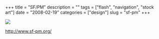 +++
title = "SF/PM"
description = ""
tags = ["flash", "navigation", "stock art"]
date = "2008-02-19"
categories = ["design"]
slug = "sf-pm"
+++


 

  <div id="screens-thumbs" class="clearfix">
    <div class="txt-center" id="design-submission"><a href="http://www.sf-pm.org/"><img id='bluga-thumbnail-907' class='bluga-thumbnail large' src='//media.konigi.com/bluga/
wt47f279d61328b_0.jpg'/></a></div>  
  </div>   
<p><a href="http://www.sf-pm.org/">http://www.sf-pm.org/</a></p>





